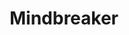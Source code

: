 ---
layout: hero
title: Mindbreaker
spec: Insectoid
class: Specialist
skill:
    name: Mind Control
    description: Charm an enemy, causing it to become a friendly unit. The charmed enemy will have damage increase and taunt nearby enemies.
    stats:
        Cooldown: 40s
        Duration: 6/8/10
        Damage Increase: 10%/20%/30%
---